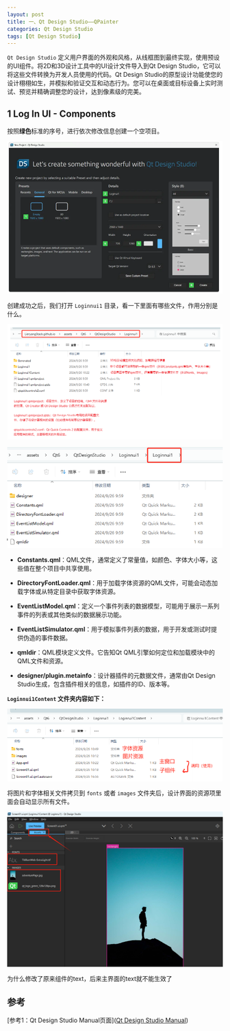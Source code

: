 ```yaml
---
layout: post
title: 一、Qt Design Studio——QPainter
categories: Qt Design Studio
tags: [Qt Design Studio]
---
```


`Qt Design Studio` 定义用户界面的外观和风格，从线框图到最终实现，使用预设的UI组件。将2D和3D设计工具中的UI设计文件导入到Qt Design Studio，它可以将这些文件转换为开发人员使用的代码。Qt Design Studio的原型设计功能使您的设计栩栩如生，并模拟和验证交互和动态行为。您可以在桌面或目标设备上实时测试、预览并精确调整您的设计，达到像素级的完美。

## 1 Log In UI - Components

按照**绿色**标准的序号，进行依次修改信息创建一个空项目。

![alt text](image.png)

创建成功之后，我们打开 `Loginnui1` 目录，看一下里面有哪些文件，作用分别是什么。

![alt text](image-1.png)

![alt text](image-2.png)

- **Constants.qml**：QML文件，通常定义了常量值，如颜色、字体大小等，这些值在整个项目中共享使用。

- **DirectoryFontLoader.qml**：用于加载字体资源的QML文件，可能会动态加载字体或从特定目录中获取字体资源。

- **EventListModel.qml**：定义一个事件列表的数据模型，可能用于展示一系列事件的列表或其他类似的数据展示功能。

- **EventListSimulator.qml**：用于模拟事件列表的数据，用于开发或测试时提供伪造的事件数据。

- **qmldir**：QML模块定义文件。它告知Qt QML引擎如何定位和加载模块中的QML文件和资源。

- **designer/plugin.metainfo**：设计器插件的元数据文件，通常由Qt Design Studio生成，包含插件相关的信息，如插件的ID、版本等。


**`Loginnui1Content` 文件夹内容如下：**

![alt text](image-3.png)

将图片和字体相关文件拷贝到 `fonts` 或者 `images` 文件夹后，设计界面的资源项里面会自动显示所有文件。

![alt text](image-4.png)


为什么修改了原来组件的text，后来主界面的text就不能生效了

## 参考

[参考1：Qt Design Studio Manual页面]([Qt Design Studio Manual](https://doc.qt.io/qtdesignstudio/gstutorials.html))